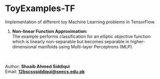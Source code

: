 # ToyExamples-TF

Implementation of different toy Machine Learning problems in TensorFlow.

1. <b>Non-linear Function Approximation:</b><br/>
The example performs classification for an elliptic objective function which is linearly non-separable but becomes separable in higher-dimensional manifolds using Multi-layer Perceptrons (MLP).

<br/><br/> Author: <b>Shoaib Ahmed Siddiqui</b>
<br/> Email: <b>12bscsssiddiqui@seecs.edu.pk</b>
